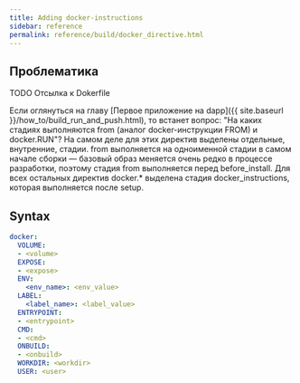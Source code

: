 ```yaml
---
title: Adding docker-instructions
sidebar: reference
permalink: reference/build/docker_directive.html
---
```


## Проблематика

TODO Отсылка к Dokerfile

Если оглянуться на главу [Первое приложение на dapp]({{ site.baseurl }}/how_to/build_run_and_push.html), то встанет вопрос: "На каких стадиях выполняются from (аналог docker-инструкции FROM) и docker.RUN"? На самом деле для этих директив выделены отдельные, внутренние, стадии. from выполняется на одноименной стадии в самом начале сборки — базовый образ меняется очень редко в процессе разработки, поэтому стадия from выполняется перед before_install. Для всех остальных директив docker.* выделена стадия docker_instructions, которая выполняется после setup.

## Syntax

```yaml
docker:
  VOLUME:
  - <volume>
  EXPOSE:
  - <expose>
  ENV:
    <env_name>: <env_value>
  LABEL:
    <label_name>: <label_value>
  ENTRYPOINT:
  - <entrypoint>
  CMD:
  - <cmd>
  ONBUILD:
  - <onbuild>
  WORKDIR: <workdir>
  USER: <user>
```
